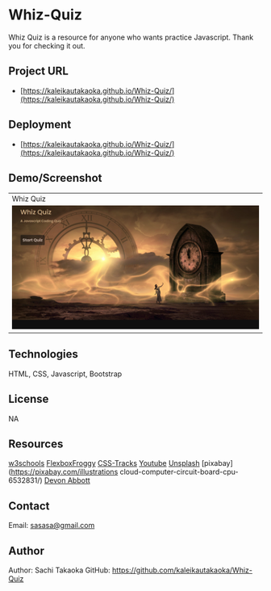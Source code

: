 # Whiz-Quiz
Whiz Quiz is a resource for anyone who wants practice Javascript.
Thank you for checking it out.

## Project URL
- [https://kaleikautakaoka.github.io/Whiz-Quiz/](https://kaleikautakaoka.github.io/Whiz-Quiz/)
## Deployment

- [https://kaleikautakaoka.github.io/Whiz-Quiz/](https://kaleikautakaoka.github.io/Whiz-Quiz/)

## Demo/Screenshot

<table>
<tr>
<td>Whiz Quiz</td>
</tr>
<tr>
<td><img src="./assets/images/newWhizQuiz.png" alt="screenshot of webpage"></td>
</tr>
</table>

## Technologies

HTML, CSS, Javascript, Bootstrap

## License

NA

## Resources

[w3schools](https://www.w3schools.com/)
[FlexboxFroggy](https://flexboxfroggy.com/)
[CSS-Tracks](https://css-tricks.com/)
[Youtube](https://www.youtube.com/watch?v=1Rs2ND1ryYc)
[Unsplash](https://unsplash.com/s/photos/hero-header)
[pixabay](https://pixabay.com/illustrations
cloud-computer-circuit-board-cpu-6532831/)
[Devon Abbott](http://dabbott.github.io/javascript-playgrounds/)

## Contact

Email: sasasa@gmail.com

## Author

Author: Sachi Takaoka
GitHub: <https://github.com/kaleikautakaoka/Whiz-Quiz>